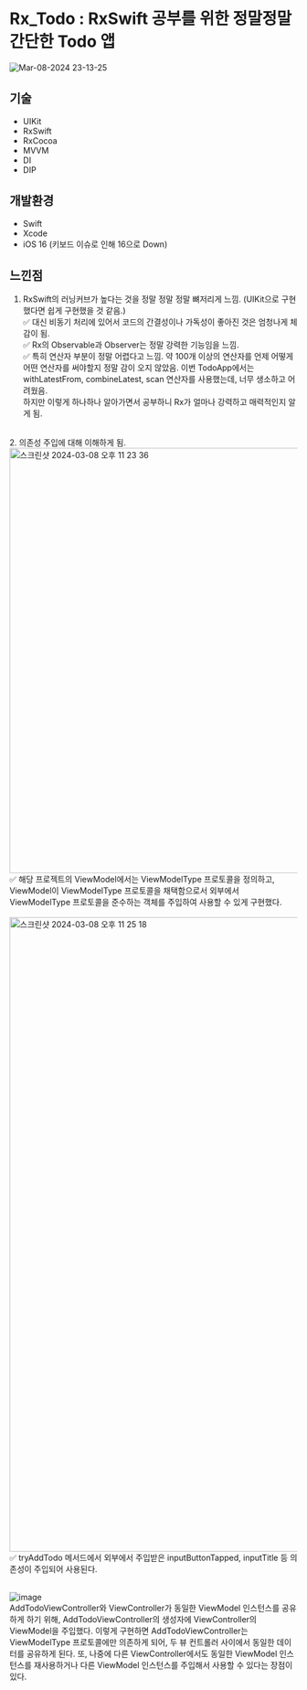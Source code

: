 # Rx_Todo : RxSwift 공부를 위한 정말정말 간단한 Todo 앱
![Mar-08-2024 23-13-25](https://github.com/YeoSeongil/Rx_Todo/assets/75207506/990bd945-8959-4b17-b5ce-cfff4d487da5)

## 기술
- UIKit
- RxSwift
- RxCocoa
- MVVM
- DI
- DIP

## 개발환경
- Swift
- Xcode
- iOS 16 (키보드 이슈로 인해 16으로 Down)

## 느낀점
1. RxSwift의 러닝커브가 높다는 것을 정말 정말 정말 뼈저리게 느낌. (UIKit으로 구현했다면 쉽게 구현했을 것 같음.)</br>
✅ 대신 비동기 처리에 있어서 코드의 간결성이나 가독성이 좋아진 것은 엄청나게 체감이 됨.</br>
✅ Rx의 Observable과 Observer는 정말 강력한 기능임을 느낌.</br>
✅ 특히 연산자 부분이 정말 어렵다고 느낌. 약 100개 이상의 연산자를 언제 어떻게 어떤 연산자를 써야할지 정말 감이 오지 않았음. 이번 TodoApp에서는 withLatestFrom, combineLatest, scan 연산자를 사용했는데, 너무 생소하고 어려웠음.</br>
하지만 이렇게 하나하나 알아가면서 공부하니 Rx가 얼마나 강력하고 매력적인지 알게 됨.</br>
</br>
2. 의존성 주입에 대해 이해하게 됨.</br>
<img width="744" alt="스크린샷 2024-03-08 오후 11 23 36" src="https://github.com/YeoSeongil/Rx_Todo/assets/75207506/a77d53b8-7035-48a7-9c0a-5fc2864315cc"></br>
✅ 해당 프로젝트의 ViewModel에서는 ViewModelType 프로토콜을 정의하고, ViewModel이 ViewModelType 프로토콜을 채택함으로서 외부에서 ViewModelType 프로토콜을 준수하는 객체를 주입하여 사용할 수 있게 구현했다.</br>
</br>
<img width="1110" alt="스크린샷 2024-03-08 오후 11 25 18" src="https://github.com/YeoSeongil/Rx_Todo/assets/75207506/04a166ef-08d4-45cc-9cc3-ffa876c46b1a"></br>
✅ tryAddTodo 메서드에서 외부에서 주입받은 inputButtonTapped, inputTitle 등 의존성이 주입되어 사용된다.</br>
</br>

![image](https://github.com/YeoSeongil/Rx_Todo/assets/75207506/5c5fa834-b340-4ba2-95d7-c8d32b2f7ffc)</br>
AddTodoViewController와 ViewController가 동일한 ViewModel 인스턴스를 공유하게 하기 위해, AddTodoViewController의 생성자에 ViewController의 ViewModel을 주입했다.
이렇게 구현하면 AddTodoViewController는 ViewModelType 프로토콜에만 의존하게 되어, 두 뷰 컨트롤러 사이에서 동일한 데이터를 공유하게 된다. 또, 나중에 다른 ViewController에서도 동일한 ViewModel 인스턴스를 재사용하거나 다른 ViewModel 인스턴스를 주입해서 사용할 수 있다는 장점이 있다.



